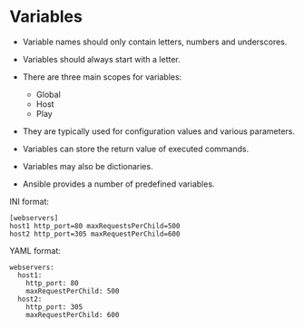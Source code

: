 # Variables 

* Variable names should only contain letters, numbers and underscores.
* Variables should always start with a letter.
* There are three main scopes for variables:

  * Global
  * Host
  * Play

* They are typically used for configuration values and various parameters.
* Variables can store the return value of executed commands. 
* Variables may also be dictionaries.
* Ansible provides a number of predefined variables.

INI format:

```
[webservers]
host1 http_port=80 maxRequestsPerChild=500
host2 http_port=305 maxRequestPerChild=600
```

YAML format: 
```
webservers: 
  host1:
    http_port: 80
    maxRequestPerChild: 500 
  host2:
    http_port: 305
    maxRequestPerChild: 600
```
